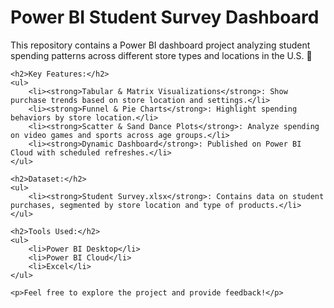 <!DOCTYPE html>
<html lang="en">
<head>
    <meta charset="UTF-8">
    <meta name="viewport" content="width=device-width, initial-scale=1.0">
    <title>Power BI Student Survey Dashboard</title>
</head>
<body>
    <h1>Power BI Student Survey Dashboard</h1>
    <p>This repository contains a Power BI dashboard project analyzing student spending patterns across different store types and locations in the U.S. 🏬</p>
    
    <h2>Key Features:</h2>
    <ul>
        <li><strong>Tabular & Matrix Visualizations</strong>: Show purchase trends based on store location and settings.</li>
        <li><strong>Funnel & Pie Charts</strong>: Highlight spending behaviors by store location.</li>
        <li><strong>Scatter & Sand Dance Plots</strong>: Analyze spending on video games and sports across age groups.</li>
        <li><strong>Dynamic Dashboard</strong>: Published on Power BI Cloud with scheduled refreshes.</li>
    </ul>

    <h2>Dataset:</h2>
    <ul>
        <li><strong>Student Survey.xlsx</strong>: Contains data on student purchases, segmented by store location and type of products.</li>
    </ul>

    <h2>Tools Used:</h2>
    <ul>
        <li>Power BI Desktop</li>
        <li>Power BI Cloud</li>
        <li>Excel</li>
    </ul>

    <p>Feel free to explore the project and provide feedback!</p>
</body>
</html>
